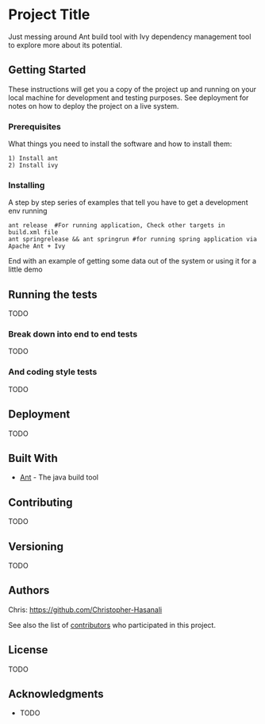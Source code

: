 # Project Title

Just messing around Ant build tool with Ivy dependency management tool to explore more about its potential.

## Getting Started
These instructions will get you a copy of the project up and running on your local machine for development and testing purposes. See deployment for notes on how to deploy the project on a live system.

### Prerequisites

What things you need to install the software and how to install them:

```
1) Install ant
2) Install ivy
```

### Installing

A step by step series of examples that tell you have to get a development env running


```
ant release  #For running application, Check other targets in build.xml file
ant springrelease && ant springrun #for running spring application via Apache Ant + Ivy
```

End with an example of getting some data out of the system or using it for a little demo

## Running the tests

TODO

### Break down into end to end tests

TODO

### And coding style tests

TODO

## Deployment

TODO

## Built With

* [Ant](http://ant.apache.org/) - The java build tool

## Contributing

TODO

## Versioning

TODO

## Authors

Chris: https://github.com/Christopher-Hasanali

See also the list of [contributors](https://github.com/your/project/contributors) who participated in this project.

## License

TODO

## Acknowledgments

* TODO

